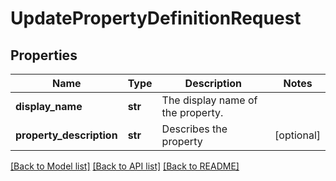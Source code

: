 # UpdatePropertyDefinitionRequest

## Properties
Name | Type | Description | Notes
------------ | ------------- | ------------- | -------------
**display_name** | **str** | The display name of the property. | 
**property_description** | **str** | Describes the property | [optional] 

[[Back to Model list]](../README.md#documentation-for-models) [[Back to API list]](../README.md#documentation-for-api-endpoints) [[Back to README]](../README.md)


